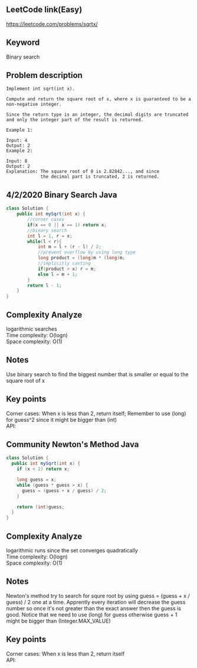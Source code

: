 ## LeetCode link(Easy)
https://leetcode.com/problems/sqrtx/

## Keyword
Binary search

## Problem description
```
Implement int sqrt(int x).

Compute and return the square root of x, where x is guaranteed to be a non-negative integer.

Since the return type is an integer, the decimal digits are truncated and only the integer part of the result is returned.

Example 1:

Input: 4
Output: 2
Example 2:

Input: 8
Output: 2
Explanation: The square root of 8 is 2.82842..., and since 
             the decimal part is truncated, 2 is returned.
```
## 4/2/2020 Binary Search Java

```java
class Solution {
    public int mySqrt(int x) {
        //corner cases
        if(x == 0 || x == 1) return x;
        //binary search
        int l = 1, r = x;
        while(l < r){
            int m = l + (r - l) / 2;
            //prevent overflow by using long type
            long product = (long)m * (long)m;
            //implicitly casting
            if(product > x) r = m;
            else l = m + 1;
        }
        return l - 1;
    }
}
```

## Complexity Analyze
logarithmic searches\
Time complexity: O(logn)\
Space complexity: O(1)

## Notes
Use binary search to find the biggest number that is smaller or equal to the square root of x

## Key points
Corner cases: When x is less than 2, return itself; Remember to use (long) for guess^2 since it might be bigger than (int)\
API:


## Community Newton's Method Java

```java
class Solution {
  public int mySqrt(int x) {
    if (x < 2) return x;

    long guess = x;
    while (guess * guess > x) {
      guess = (guess + x / guess) / 2;
    }

    return (int)guess;
  }
}
```

## Complexity Analyze
logarithmic runs since the set converges quadratically\
Time complexity: O(logn)\
Space complexity: O(1)

## Notes
Newton's method try to search for squre root by using guess = (guess + x / guess) / 2 one at a time. Apprently every iteration will decrease the guess number so once it's not greater than the exact answer then the guess is good. Notice that we need to use (long) for guess otherwise guess + 1 might be bigger than (Integer.MAX_VALUE)

## Key points
Corner cases: When x is less than 2, return itself\
API:

